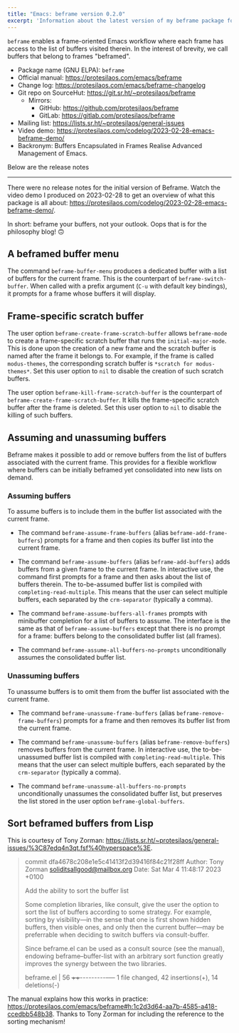 ```yaml
---
title: "Emacs: beframe version 0.2.0"
excerpt: 'Information about the latest version of my beframe package for GNU Emacs.'
---
```


`beframe` enables a frame-oriented Emacs workflow where each frame has
access to the list of buffers visited therein.  In the interest of
brevity, we call buffers that belong to frames "beframed".

+ Package name (GNU ELPA): `beframe`
+ Official manual: <https://protesilaos.com/emacs/beframe>
+ Change log: <https://protesilaos.com/emacs/beframe-changelog>
+ Git repo on SourceHut: <https://git.sr.ht/~protesilaos/beframe>
  - Mirrors:
    + GitHub: <https://github.com/protesilaos/beframe>
    + GitLab: <https://gitlab.com/protesilaos/beframe>
+ Mailing list: <https://lists.sr.ht/~protesilaos/general-issues>
+ Video demo: <https://protesilaos.com/codelog/2023-02-28-emacs-beframe-demo/>
+ Backronym: Buffers Encapsulated in Frames Realise Advanced
  Management of Emacs.

Below are the release notes

* * *

There were no release notes for the initial version of Beframe.  Watch
the video demo I produced on 2023-02-28 to get an overview of what
this package is all about:
<https://protesilaos.com/codelog/2023-02-28-emacs-beframe-demo/>.

In short: beframe your buffers, not your outlook.  Oops that is for
the philosophy blog! 🙃


## A beframed buffer menu

The command `beframe-buffer-menu` produces a dedicated buffer with a
list of buffers for the current frame.  This is the counterpart of
`beframe-switch-buffer`.  When called with a prefix argument (`C-u`
with default key bindings), it prompts for a frame whose buffers it
will display.


## Frame-specific scratch buffer

The user option `beframe-create-frame-scratch-buffer` allows
`beframe-mode` to create a frame-specific scratch buffer that runs the
`initial-major-mode`.  This is done upon the creation of a new frame
and the scratch buffer is named after the frame it belongs to.  For
example, if the frame is called `modus-themes`, the corresponding
scratch buffer is `*scratch for modus-themes*`.  Set this user option
to `nil` to disable the creation of such scratch buffers.

The user option `beframe-kill-frame-scratch-buffer` is the counterpart
of `beframe-create-frame-scratch-buffer`.  It kills the frame-specific
scratch buffer after the frame is deleted.  Set this user option to
`nil` to disable the killing of such buffers.


## Assuming and unassuming buffers

Beframe makes it possible to add or remove buffers from the list of
buffers associated with the current frame.  This provides for a
flexible workflow where buffers can be initially beframed yet
consolidated into new lists on demand.


### Assuming buffers

To assume buffers is to include them in the buffer list associated
with the current frame.

-   The command `beframe-assume-frame-buffers` (alias
    `beframe-add-frame-buffers`) prompts for a frame and then copies its
    buffer list into the current frame.

-   The command `beframe-assume-buffers` (alias `beframe-add-buffers`)
    adds buffers from a given frame to the current frame.  In
    interactive use, the command first prompts for a frame and then asks
    about the list of buffers therein.  The to-be-assumed buffer list is
    compiled with `completing-read-multiple`.  This means that the user
    can select multiple buffers, each separated by the `crm-separator`
    (typically a comma).

-   The command `beframe-assume-buffers-all-frames` prompts with
    minibuffer completion for a list of buffers to assume.  The
    interface is the same as that of `beframe-assume-buffers` except
    that there is no prompt for a frame: buffers belong to the
    consolidated buffer list (all frames).

-   The command `beframe-assume-all-buffers-no-prompts` unconditionally
    assumes the consolidated buffer list.


### Unassuming buffers

To unassume buffers is to omit them from the buffer list associated with
the current frame.

-   The command `beframe-unassume-frame-buffers` (alias
    `beframe-remove-frame-buffers`) prompts for a frame and then removes
    its buffer list from the current frame.

-   The command `beframe-unassume-buffers` (alias
    `beframe-remove-buffers`) removes buffers from the current frame.
    In interactive use, the to-be-unassumed buffer list is compiled with
    `completing-read-multiple`.  This means that the user can select
    multiple buffers, each separated by the `crm-separator` (typically a
    comma).

-   The command `beframe-unassume-all-buffers-no-prompts` unconditionally
    unassumes the consolidated buffer list, but preserves the list
    stored in the user option `beframe-global-buffers`.


## Sort beframed buffers from Lisp

This is courtesy of Tony Zorman:
<https://lists.sr.ht/~protesilaos/general-issues/%3C87edq4n3qt.fsf%40hyperspace%3E>.

> commit dfa4678c208e1e5c41413f2d39416f84c21f28ff
> Author: Tony Zorman <soliditsallgood@mailbox.org>
> Date:   Sat Mar 4 11:48:17 2023 +0100
>
> Add the ability to sort the buffer list
>
> Some completion libraries, like consult, give the user the option to
> sort the list of buffers according to some strategy.  For example,
> sorting by visibility—in the sense that one is first shown hidden
> buffers, then visible ones, and only then the current buffer—may be
> preferrable when deciding to switch buffers via consult-buffer.
>
> Since beframe.el can be used as a consult source (see the manual),
> endowing beframe&#x2013;buffer-list with an arbitrary sort function greatly
> improves the synergy between the two libraries.
>
> beframe.el | 56 <del><del><del><del><del><del><del><del><del><del><del><del><del><del><del><del><del><del><del><del>++</del></del></del></del></del></del></del></del></del></del></del></del></del></del></del></del></del></del></del></del>---------&#x2013;&#x2014;
> 1 file changed, 42 insertions(+), 14 deletions(-)

The manual explains how this works in practice:
<https://protesilaos.com/emacs/beframe#h:1c2d3d64-aa7b-4585-a418-ccedbb548b38>.
Thanks to Tony Zorman for including the reference to the sorting mechanism!

